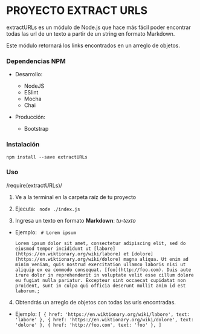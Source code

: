 # PROYECTO EXTRACT URLS

extractURLs es un módulo de Node.js que hace más fácil poder encontrar todas las url de un texto a partir de un string en formato Markdown.

Este módulo retornará los links encontrados en un arreglo de objetos.

### Dependencias NPM

+ Desarrollo:
  - NodeJS
  - ESlint
  - Mocha
  - Chai

+ Producción:
  - Bootstrap

### Instalación

  `npm install --save extractURLs`

### Uso

/require(extractURLs)/

1. Ve a la terminal en la carpeta raíz de tu proyecto

2. Ejecuta:
  ` node ./index.js`

3. Ingresa un texto en formato **Markdown**: _tu-texto_
  - Ejemplo: ` # Lorem ipsum`

    ` Lorem ipsum dolor sit amet, consectetur adipiscing elit, sed do eiusmod tempor incididunt ut [labore](https://en.wiktionary.org/wiki/labore) et [dolore](https://en.wiktionary.org/wiki/dolore) magna aliqua. Ut enim ad minim veniam, quis nostrud exercitation ullamco laboris nisi ut aliquip ex ea commodo consequat. [foo](http://foo.com). Duis aute irure dolor in reprehenderit in voluptate velit esse cillum dolore eu fugiat nulla pariatur. Excepteur sint occaecat cupidatat non proident, sunt in culpa qui officia deserunt mollit anim id est laborum.; ` 

4. Obtendrás un arreglo de objetos con todas las urls encontradas.
  - Ejemplo:
  ` [
     { href: 'https://en.wiktionary.org/wiki/labore', text: 'labore' },
     { href: 'https://en.wiktionary.org/wiki/dolore', text: 'dolore' },
     { href: 'http://foo.com', text: 'foo' },
    ] `


